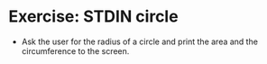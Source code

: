 # Exercise: STDIN circle

* Ask the user for the radius of a circle and print the area and the circumference to the screen.


